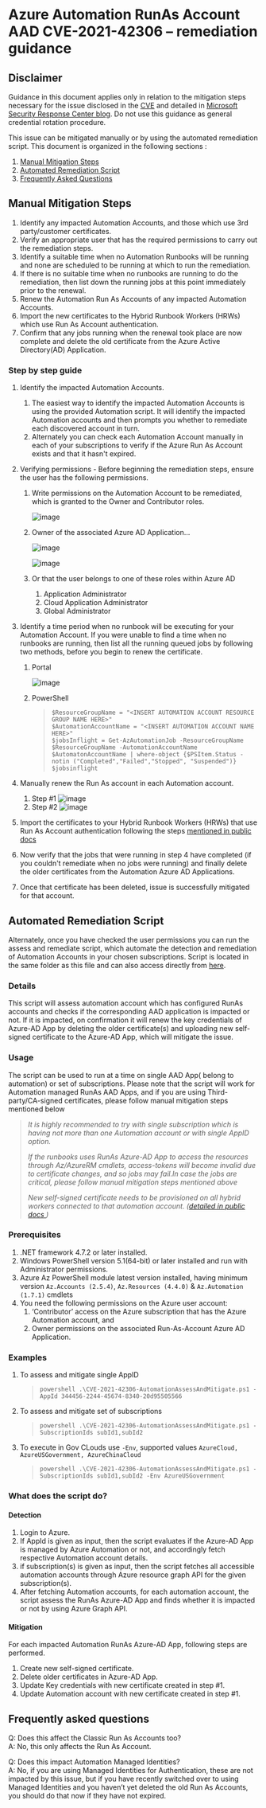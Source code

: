 # Azure Automation RunAs Account AAD CVE-2021-42306 – remediation guidance 

## Disclaimer

Guidance in this document applies only in relation to the mitigation steps necessary for the issue disclosed in the [CVE](https://msrc.microsoft.com/update-guide/vulnerability/CVE-2021-42306) and detailed in [Microsoft Security Response Center blog](https://aka.ms/CVE-2021-42306-AAD). Do not use this guidance as general credential rotation procedure.

This issue can be mitigated manually or by using the automated remediation script. This document is organized in the following sections :

1. [Manual Mitigation Steps](#Manual-Mitigation-Steps)
2. [Automated Remediation Script](#Automated-Remediation-Script)
3. [Frequently Asked Questions](#Frequently-asked-questions)


## Manual Mitigation Steps   

  1. Identify any impacted Automation Accounts, and those which use 3rd party/customer certificates.
  2. Verify an appropriate user that has the required permissions to carry out the remediation steps. 
  3. Identify a suitable time when no Automation Runbooks will be running and none are scheduled to be running at which to run the remediation.  
  4. If there is no suitable time when no runbooks are running to do the remediation, then list down the running jobs at this point immediately prior to the renewal. 
  5. Renew the Automation Run As Accounts of any impacted Automation Accounts. 
  6. Import the new certificates to the Hybrid Runbook Workers (HRWs) which use Run As Account authentication. 
  7. Confirm that any jobs running when the renewal took place are now complete and delete the old certificate from the Azure Active Directory(AD) Application. 

### Step by step guide

1. Identify the impacted Automation Accounts.
    1. The easiest way to identify the impacted Automation Accounts is using the provided Automation script. It will identify the impacted Automation accounts and then prompts you whether to remediate each discovered account in turn.
    2. Alternately you can check each Automation Account manually in each of your subscriptions to verify if the Azure Run As Account exists and that it hasn't expired.

2. Verifying permissions - Before beginning the remediation steps, ensure the user has the following permissions.
    1. Write permissions on the Automation Account to be remediated, which is granted to the Owner and Contributor roles. 

          ![image](https://user-images.githubusercontent.com/29953537/142232076-d25cf33b-ce59-4f57-be64-29696a185747.png)

    2. Owner of the associated Azure AD Application… 

          ![image](https://user-images.githubusercontent.com/29953537/142234634-aba3e378-7f01-46ea-9251-fd35f1309221.png)

          ![image](https://user-images.githubusercontent.com/29953537/142234859-a45a40a6-e1a8-45b8-b6aa-414dcca1f561.png)

    3. Or that the user belongs to one of these roles within Azure AD 
        1. Application Administrator 
        2. Cloud Application Administrator 
        3. Global Administrator 

3. Identify a time period when no runbook will be executing for your Automation Account. If you were unable to find a time when no runbooks are running, then list all the running queued jobs by following two methods, before you begin to renew the certificate.

    1. Portal 
         
          ![image](https://user-images.githubusercontent.com/29953537/142236331-c0052606-ac9e-43e7-a8c1-8613b79be9a6.png)

    2. PowerShell 

        >`$ResourceGroupName = "<INSERT AUTOMATION ACCOUNT RESOURCE GROUP NAME HERE>"`   
          `$AutomationAccountName = "<INSERT AUTOMATION ACCOUNT NAME HERE>"`    
          `$jobsInflight = Get-AzAutomationJob -ResourceGroupName $ResourceGroupName -AutomationAccountName $AutomatonAccountName | where-object {$PSItem.Status -notin ("Completed","Failed","Stopped", "Suspended")}`   
          `$jobsinflight `   


4. Manually renew the Run As account in each Automation account. 
    1. Step #1
          ![image](https://user-images.githubusercontent.com/29953537/142238772-2574f2aa-c7af-4970-b6be-394475a84eea.png)
    2. Step #2
          ![image](https://user-images.githubusercontent.com/29953537/142238906-9df4c728-fb17-4f66-894e-925908b8a9a8.png)   

5. Import the certificates to your Hybrid Runbook Workers (HRWs) that use Run As Account authentication following the steps [mentioned in public docs](https://docs.microsoft.com/en-us/azure/automation/automation-hrw-run-runbooks#runas-script) 

6. Now verify that the jobs that were running in step 4 have completed (if you couldn't remediate when no jobs were running) and  finally delete the older certificates from the Automation Azure AD Applications. 

7. Once that certificate has been deleted, issue is successfully mitigated for that account. 

## Automated Remediation Script

Alternately, once you have checked the user permissions you can run the assess and remediate script, which automate the detection and remediation of Automation Accounts in your chosen subscriptions. Script is located in the same folder as this file and can also access directly from [here](https://github.com/microsoft/aad-app-credential-tools/blob/main/azure-automation/CVE-2021-42306-AutomationAssessAndMitigate.ps1). 

### Details
This script will assess automation account which has configured RunAs accounts and checks if the corresponding AAD application is impacted or not. If it is impacted, on confirmation it will renew the key credentials of Azure-AD App by deleting the older certificate(s) and uploading new self-signed certificate to the Azure-AD App, which will mitigate the issue.

### Usage
The script can be used to run at a time on single AAD App( belong to automation) or set of subscriptions. Please note that the script will work for Automation managed RunAs AAD Apps, and if you are using Third-party/CA-signed certificates, please follow manual mitigation steps mentioned below

>*It is highly recommended to try with single subscription which is having not more than one Automation account or with single AppID option.*
>
>*If the runbooks uses RunAs Azure-AD App to access the resources through Az/AzureRM cmdlets, access-tokens will become invalid due to certificate changes, and so jobs may fail.In case the jobs are critical, please follow manual mitigation steps mentioned above*
>
>*New self-signed certificate needs to be provisioned on all hybrid workers connected to that automation account. ([detailed in public docs ](https://docs.microsoft.com/en-us/azure/automation/automation-hrw-run-runbooks#runas-script))*

### Prerequisites

1. .NET framework 4.7.2 or later installed.
2. Windows PowerShell version 5.1(64-bit) or later installed and run with Administrator permissions.
3. Azure Az PowerShell module latest version installed, having minimum version `Az.Accounts (2.5.4)`, `Az.Resources (4.4.0)` & `Az.Automation (1.7.1)` cmdlets
4. You need the following permissions on the Azure user account:
    1. ‘Contributor’ access on the Azure subscription that has the Azure Automation account, and
    2. Owner permissions on the associated Run-As-Account Azure AD Application.

### Examples

1. To assess and mitigate single AppID

    >`powershell
.\CVE-2021-42306-AutomationAssessAndMitigate.ps1 -AppId 344456-2244-45674-8340-20d95505566
`
2. To assess and mitigate set of subscriptions

    >`powershell
.\CVE-2021-42306-AutomationAssessAndMitigate.ps1 -SubscriptionIds subId1,subId2
`
3. To execute in Gov CLouds use `-Env`, supported values `AzureCloud, AzureUSGovernment, AzureChinaCloud`
    >`powershell
.\CVE-2021-42306-AutomationAssessAndMitigate.ps1 -SubscriptionIds subId1,subId2 -Env AzureUSGovernment
`

### What does the script do?

#### Detection

1. Login to Azure.
2. If AppId is given as input, then the script evaluates if the Azure-AD App is managed by Azure Automation or not, and accordingly fetch respective Automation account details.
3. if subscription(s) is given as input, then the script fetches all accessible automation accounts through Azure resource graph API for the given subscription(s).
4. After fetching Automation accounts, for each automation account, the script assess the RunAs Azure-AD App and finds whether it is impacted or not by using Azure Graph API.

#### Mitigation
For each impacted Automation RunAs Azure-AD App, following steps are performed.
1. Create new self-signed certificate.
2. Delete older certificates in Azure-AD App.
3. Update Key credentials with new certificate created in step #1.
4. Update Automation account with new certificate created in step #1.

## Frequently asked questions
Q: Does this affect the Classic Run As Accounts too?   
A: No, this only affects the Run As Account.

Q: Does this impact Automation Managed Identities?     
A: No, if you are using Managed Identities for Authentication, these are not impacted by this issue, but if you have recently switched over to using Managed Identities and you haven’t yet deleted the old Run As Accounts, you should do that now if they have not expired.
